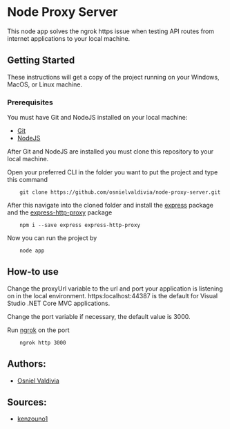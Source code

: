 # Node Proxy Server

This node app solves the ngrok https issue when testing API routes from internet applications to your local machine.

## Getting Started

These instructions will get a copy of the project running on your Windows, MacOS, or Linux machine.

### Prerequisites

You must have Git and NodeJS installed on your local machine:

- [Git](https://git-scm.com/downloads)
- [NodeJS](https://nodejs.org/en/download/)

After Git and NodeJS are installed you must clone this repository to your local machine.

Open your preferred CLI in the folder you want to put the project and type this command  
```
    git clone https://github.com/osnielvaldivia/node-proxy-server.git
```

After this navigate into the cloned folder and install the [express](https://www.npmjs.com/package/express) package and the [express-http-proxy](https://www.npmjs.com/package/express-http-proxy) package
```
    npm i --save express express-http-proxy
```

Now you can run the project by  
```
    node app
```

## How-to use

Change the proxyUrl variable to the url and port your application is listening on in the local environment. https:localhost:44387 is the default for Visual Studio .NET Core MVC applications.

Change the port variable if necessary, the default value is 3000.

Run [ngrok](https://ngrok.com/download) on the port
```
    ngrok http 3000
```

## Authors:

- [Osniel Valdivia](https://github.com/OsnielValdivia)

## Sources:

- [kenzouno1](https://github.com/inconshreveable/ngrok/issues/448#issuecomment-414214242)
